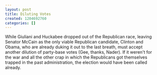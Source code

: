```yaml
---
layout: post
title: Diluting Votes
created: 1204692760
categories: []
---
```

While Giuliani and Huckabee dropped out of the Republican race, leaving Senator McCain as the only viable Republican candidate, Clinton and Obama, who are already duking it out to the last breath, must accept another dilution of party-base votes (Gee, thanks, Nader). If it weren't for the war and all the other crap in which the Republicans got themselves trapped in the past administration, the election would have been called already.
